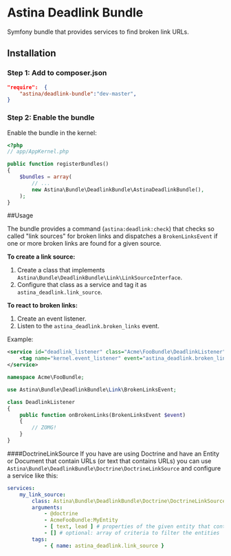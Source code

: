 Astina Deadlink Bundle
======================

Symfony bundle that provides services to find broken link URLs.

## Installation

### Step 1: Add to composer.json

```json
"require":  {
    "astina/deadlink-bundle":"dev-master",
}
```

### Step 2: Enable the bundle

Enable the bundle in the kernel:

```php
<?php
// app/AppKernel.php

public function registerBundles()
{
    $bundles = array(
        // ...
        new Astina\Bundle\DeadlinkBundle\AstinaDeadlinkBundle(),
    );
}
```

##Usage

The bundle provides a command (`astina:deadlink:check`) that checks so called "link sources" for broken links and dispatches a `BrokenLinksEvent` if one or more broken links are found for a given source.

**To create a link source:**
1. Create a class that implements `Astina\Bundle\DeadlinkBundle\Link\LinkSourceInterface`.
2. Configure that class as a service and tag it as `astina_deadlink.link_source`.

**To react to broken links:**
1. Create an event listener.
2. Listen to the `astina_deadlink.broken_links` event.

Example:
```xml
<service id="deadlink_listener" class="Acme\FooBundle\DeadlinkListener">
    <tag name="kernel.event_listener" event="astina_deadlink.broken_links" method="onBrokenLinks" />
</service>
```

```php
namespace Acme\FooBundle;

use Astina\Bundle\DeadlinkBundle\Link\BrokenLinksEvent;

class DeadlinkListener
{
    public function onBrokenLinks(BrokenLinksEvent $event)
    {
        // ZOMG!
    }
}
```

####DoctrineLinkSource
If you have are using Doctrine and have an Entity or Document that contain URLs (or text that contains URLs) you can use `Astina\Bundle\DeadlinkBundle\Doctrine\DoctrineLinkSource` and configure a service like this:

```yml
services:
    my_link_source:
        class: Astina\Bundle\DeadlinkBundle\Doctrine\DoctrineLinkSource
        arguments:
            - @doctrine
            - AcmeFooBundle:MyEntity
            - [ text, lead ] # properties of the given entity that contain URLs
            - [] # optional: array of criteria to filter the entities
        tags:
            - { name: astina_deadlink.link_source }
```

